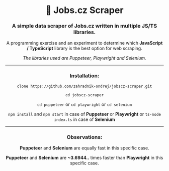 <div align="center">

# 💼 Jobs.cz Scraper

### A simple data scraper of Jobs.cz written in multiple JS/TS libraries.

A programming exercise and an experiment to determine which **JavaScript / TypeScript** library is the best option for web scraping.

*The libraries used are Puppeteer, Playwright and Selenium.*

***

### Installation:

`clone https://github.com/zahradnik-ondrej/jobscz-scraper.git`

`cd jobscz-scraper`

`cd puppeteer` or `cd playwright` or `cd selenium`

`npm install` and `npm start` in case of **Puppeteer** or **Playwright** or `ts-node index.ts` in case of **Selenium**

***

### Observations:

**Puppeteer** and **Selenium** are equally fast in this specific case. 

**Puppeteer** and **Selenium** are **~3.6944..** times faster than **Playwright** in this specific case.

</div>
